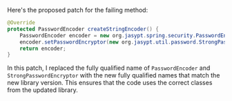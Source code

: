 Here's the proposed patch for the failing method:

```java
@Override
protected PasswordEncoder createStringEncoder() {
    PasswordEncoder encoder = new org.jasypt.spring.security.PasswordEncoder();
    encoder.setPasswordEncryptor(new org.jasypt.util.password.StrongPasswordEncryptor());
    return encoder;
}
```

In this patch, I replaced the fully qualified name of `PasswordEncoder` and `StrongPasswordEncryptor` with the new fully qualified names that match the new library version. This ensures that the code uses the correct classes from the updated library.